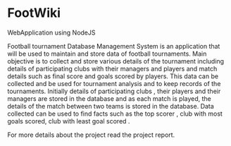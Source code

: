 # FootWiki
WebApplication using NodeJS

Football tournament Database Management System is an application that will be used to maintain and store data of football tournaments. Main objective is to collect and store various details of the tournament including details of participating clubs with their managers and players and match details such as final score and goals scored by players. This data can be collected and be used for tournament analysis and to keep records of the tournaments. Initially details of participating clubs , their players and their managers are stored in the database and as each match is played, the details of the match between two teams is stored in the database.
Data collected can be used to find facts such as the top scorer , club with most goals scored, club with least goal scored .

For more details about the project read the project report.
